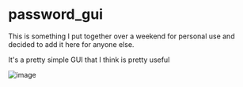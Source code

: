 # password_gui
This is something I put together over a weekend for personal use and decided to add it here for anyone else. 

It's a pretty simple GUI that I think is pretty useful

![image](images/images1)

